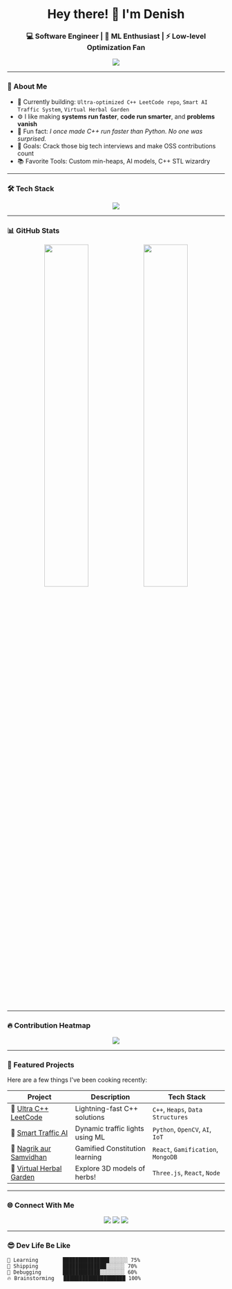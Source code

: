 <!-- Profile README for Denishhthemenace -->

<h1 align="center">Hey there! 👋 I'm Denish</h1>
<h3 align="center">💻 Software Engineer | 🧠 ML Enthusiast | ⚡ Low-level Optimization Fan</h3>

<p align="center">
  <img src="https://readme-typing-svg.demolab.com?font=Fira+Code&size=24&pause=1000&center=true&vCenter=true&width=435&lines=Code.+Commit.+Conquer.;I+write+code+that+makes+CPUs+smile.;Always+hacking+on+something+fun.">
</p>

---

### 🧠 About Me

- 🔭 Currently building: `Ultra-optimized C++ LeetCode repo`, `Smart AI Traffic System`, `Virtual Herbal Garden`
- ⚙️ I like making **systems run faster**, **code run smarter**, and **problems vanish**
- 🧠 Fun fact: *I once made C++ run faster than Python. No one was surprised.*
- 🚀 Goals: Crack those big tech interviews and make OSS contributions count
- 📚 Favorite Tools: Custom min-heaps, AI models, C++ STL wizardry

---

### 🛠️ Tech Stack

<p align="center">
  <img src="https://skillicons.dev/icons?i=cpp,python,js,react,nodejs,git,github,linux,vscode,figma,bash,postgres,mongodb,vercel,aws" />
</p>

---

### 📊 GitHub Stats

<p align="center">
  <img src="https://github-readme-stats.vercel.app/api?username=Denishhthemenace&show_icons=true&theme=tokyonight&hide_border=true" width="45%"/>
  <img src="https://streak-stats.demolab.com/?user=Denishhthemenace&theme=tokyonight&hide_border=true" width="45%"/>
</p>

---

### 🔥 Contribution Heatmap

<p align="center">
  <img src="https://github-readme-activity-graph.vercel.app/graph?username=Denishhthemenace&theme=tokyo-night&area=true" />
</p>

---

### 🚀 Featured Projects

Here are a few things I've been cooking recently:

| Project | Description | Tech Stack |
|--------|-------------|------------|
| 🔗 [Ultra C++ LeetCode](https://github.com/Denishhthemenace/leetcode-ultra) | Lightning-fast C++ solutions | `C++`, `Heaps`, `Data Structures` |
| 🔗 [Smart Traffic AI](#) | Dynamic traffic lights using ML | `Python`, `OpenCV`, `AI`, `IoT` |
| 🔗 [Nagrik aur Samvidhan](#) | Gamified Constitution learning | `React`, `Gamification`, `MongoDB` |
| 🔗 [Virtual Herbal Garden](#) | Explore 3D models of herbs! | `Three.js`, `React`, `Node` |

---

### 🌐 Connect With Me

<p align="center">
  <a href="https://linkedin.com/in/yourprofile"><img src="https://img.shields.io/badge/LinkedIn-blue?logo=linkedin&style=for-the-badge"/></a>
  <a href="mailto:youremail@example.com"><img src="https://img.shields.io/badge/Gmail-D14836?logo=gmail&logoColor=white&style=for-the-badge"/></a>
  <a href="https://twitter.com/yourhandle"><img src="https://img.shields.io/badge/Twitter-1DA1F2?logo=twitter&logoColor=white&style=for-the-badge"/></a>
</p>

---

### 😎 Dev Life Be Like

```text
🌱 Learning        ███████████████░░░░░░ 75%
🚀 Shipping        ██████████████░░░░░░ 70%
🧠 Debugging       ████████████░░░░░░░░ 60%
🔥 Brainstorming   ████████████████████ 100%
